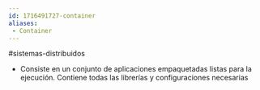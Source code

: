 ```yaml
---
id: 1716491727-container
aliases:
 - Container
---
```


#sistemas-distribuidos 

- Consiste en un conjunto de aplicaciones empaquetadas listas para la ejecución. Contiene todas las librerías y configuraciones necesarias